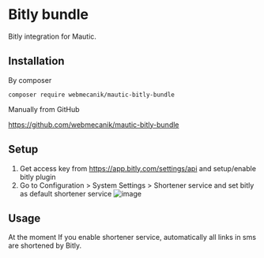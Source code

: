 # Bitly bundle

Bitly integration for Mautic.

## Installation

By composer 

`composer require webmecanik/mautic-bitly-bundle`

Manually from GitHub

https://github.com/webmecanik/mautic-bitly-bundle

## Setup

1. Get access key from https://app.bitly.com/settings/api and setup/enable bitly plugin
2. Go to Configuration > System Settings > Shortener service and set bitly as default shortener service
   ![image](https://github.com/Webmecanik/mautic-bitly-bundle/assets/462477/3f5eacb5-f455-40ae-89c4-cdada62bf946)

## Usage

At the moment If you enable shortener service, automatically all links in sms are shortened by Bitly. 